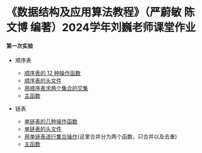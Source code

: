 # 《数据结构及应用算法教程》（严蔚敏 陈文博 编著）2024学年刘巍老师课堂作业

#### 第一次实验

* 顺序表
  * [顺序表的 12 种操作函数](https://github.com/serendipity565/CCNU-Data-Structures/blob/main/esp1/SQListFunction.cpp)
  * [顺序表的头文件](https://github.com/Serendipity565/CCNU-Data-Structures/blob/main/esp1/head.h)
  * [用顺序表求两个集合的交集](https://github.com/serendipity565/CCNU-Data-Structures/blob/main/esp1/SetFunction.cpp)
  * [主函数](https://github.com/Serendipity565/CCNU-Data-Structures/blob/main/esp1/test.cpp)

* 链表
  * [单链表的几种操作函数](https://github.com/Serendipity565/CCNU-Data-Structures/blob/main/esp2/LinkList.cpp)
  * [单链表的头文件](https://github.com/Serendipity565/CCNU-Data-Structures/blob/main/esp2/head.h)
  * [用单链表进行集合操作](https://github.com/Serendipity565/CCNU-Data-Structures/blob/main/esp2/SetFunction.cpp)(这里合并分为两个函数，只合并以及去重)
  * [主函数](https://github.com/Serendipity565/CCNU-Data-Structures/blob/main/esp2/test.cpp)
